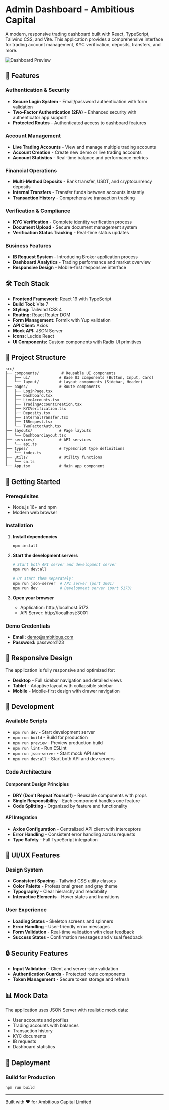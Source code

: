 # Admin Dashboard - Ambitious Capital

A modern, responsive trading dashboard built with React, TypeScript, Tailwind CSS, and Vite. This application provides a comprehensive interface for trading account management, KYC verification, deposits, transfers, and more.

![Dashboard Preview](https://via.placeholder.com/800x400?text=Dashboard+Preview)

## 🚀 Features

### Authentication & Security
- **Secure Login System** - Email/password authentication with form validation
- **Two-Factor Authentication (2FA)** - Enhanced security with authenticator app support
- **Protected Routes** - Authenticated access to dashboard features

### Account Management
- **Live Trading Accounts** - View and manage multiple trading accounts
- **Account Creation** - Create new demo or live trading accounts
- **Account Statistics** - Real-time balance and performance metrics

### Financial Operations
- **Multi-Method Deposits** - Bank transfer, USDT, and cryptocurrency deposits
- **Internal Transfers** - Transfer funds between accounts instantly
- **Transaction History** - Comprehensive transaction tracking

### Verification & Compliance
- **KYC Verification** - Complete identity verification process
- **Document Upload** - Secure document management system
- **Verification Status Tracking** - Real-time status updates

### Business Features
- **IB Request System** - Introducing Broker application process
- **Dashboard Analytics** - Trading performance and market overview
- **Responsive Design** - Mobile-first responsive interface

## 🛠 Tech Stack

- **Frontend Framework:** React 19 with TypeScript
- **Build Tool:** Vite 7
- **Styling:** Tailwind CSS 4
- **Routing:** React Router DOM
- **Form Management:** Formik with Yup validation
- **API Client:** Axios
- **Mock API:** JSON Server
- **Icons:** Lucide React
- **UI Components:** Custom components with Radix UI primitives

## 📁 Project Structure

```
src/
├── components/          # Reusable UI components
│   ├── ui/             # Base UI components (Button, Input, Card)
│   └── layout/         # Layout components (Sidebar, Header)
├── pages/              # Route components
│   ├── LoginPage.tsx
│   ├── Dashboard.tsx
│   ├── LiveAccounts.tsx
│   ├── TradingAccountCreation.tsx
│   ├── KYCVerification.tsx
│   ├── Deposits.tsx
│   ├── InternalTransfer.tsx
│   ├── IBRequest.tsx
│   └── TwoFactorAuth.tsx
├── layouts/            # Page layouts
│   └── DashboardLayout.tsx
├── services/           # API services
│   └── api.ts
├── types/              # TypeScript type definitions
│   └── index.ts
├── utils/              # Utility functions
│   └── cn.ts
└── App.tsx             # Main app component
```

## 🚀 Getting Started

### Prerequisites
- Node.js 16+ and npm
- Modern web browser

### Installation

1. **Install dependencies**
   ```bash
   npm install
   ```

2. **Start the development servers**
   ```bash
   # Start both API server and development server
   npm run dev:all
   
   # Or start them separately:
   npm run json-server  # API server (port 3001)
   npm run dev          # Development server (port 5173)
   ```

3. **Open your browser**
   - Application: http://localhost:5173
   - API Server: http://localhost:3001

### Demo Credentials
- **Email:** demo@ambitious.com
- **Password:** password123

## 📱 Responsive Design

The application is fully responsive and optimized for:
- **Desktop** - Full sidebar navigation and detailed views
- **Tablet** - Adaptive layout with collapsible sidebar
- **Mobile** - Mobile-first design with drawer navigation

## 🔧 Development

### Available Scripts

- `npm run dev` - Start development server
- `npm run build` - Build for production
- `npm run preview` - Preview production build
- `npm run lint` - Run ESLint
- `npm run json-server` - Start mock API server
- `npm run dev:all` - Start both API and dev servers

### Code Architecture

#### Component Design Principles
- **DRY (Don't Repeat Yourself)** - Reusable components with props
- **Single Responsibility** - Each component handles one feature
- **Code Splitting** - Organized by feature and functionality

#### API Integration
- **Axios Configuration** - Centralized API client with interceptors
- **Error Handling** - Consistent error handling across requests
- **Type Safety** - Full TypeScript integration

## 🎨 UI/UX Features

### Design System
- **Consistent Spacing** - Tailwind CSS utility classes
- **Color Palette** - Professional green and gray theme
- **Typography** - Clear hierarchy and readability
- **Interactive Elements** - Hover states and transitions

### User Experience
- **Loading States** - Skeleton screens and spinners
- **Error Handling** - User-friendly error messages
- **Form Validation** - Real-time validation with clear feedback
- **Success States** - Confirmation messages and visual feedback

## 🔒 Security Features

- **Input Validation** - Client and server-side validation
- **Authentication Guards** - Protected route components
- **Token Management** - Secure token storage and refresh

## 📊 Mock Data

The application uses JSON Server with realistic mock data:
- User accounts and profiles
- Trading accounts with balances
- Transaction history
- KYC documents
- IB requests
- Dashboard statistics

## 🚀 Deployment

### Build for Production
```bash
npm run build
```

---

Built with ❤️ for Ambitious Capital Limited
